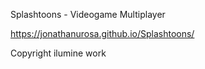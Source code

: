 Splashtoons - Videogame Multiplayer

https://jonathanurosa.github.io/Splashtoons/

Copyright ilumine work
